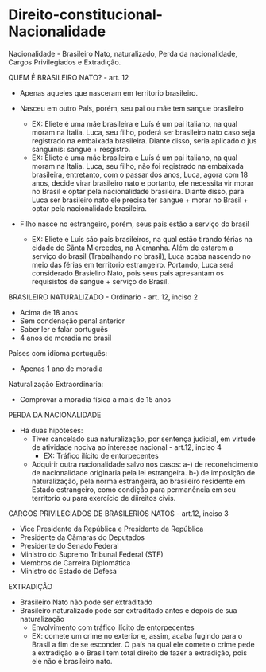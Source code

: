 # Direito-constitucional-Nacionalidade
Nacionalidade - Brasileiro Nato, naturalizado, Perda da nacionalidade, Cargos Privilegiados e Extradiçâo.

QUEM É BRASILEIRO NATO? - art. 12
 - Apenas aqueles que nasceram em territorio brasileiro.
 - Nasceu em outro País, porém, seu pai ou mãe tem sangue brasileiro 
 
     - EX: Eliete é uma mãe brasileira e Luís é um pai italiano, na qual moram na Italia. Luca, seu filho, poderá ser brasileiro nato caso seja registrado na embaixada brasileira. Diante disso, seria aplicado o jus sanguinis: sangue + resgistro.          
     - EX: Eliete é uma mãe brasileira e Luís é um pai italiano, na qual moram na Italia. Luca, seu filho, não foi registrado na embaixada brasileira, entretanto, com o passar dos anos, Luca, agora com 18 anos, decide virar brasileiro nato e portanto, ele necessita vir morar no Brasil e optar pela nacionalidade brasileira. Diante disso, para Luca ser brasileiro nato ele precisa ter sangue + morar no Brasil + optar pela nacionalidade brasileira.
 
 - Filho nasce no estrangeiro, porém, seus pais estão a serviço do brasil
     - EX: Eliete e Luís são pais brasileiros, na qual estão tirando férias na cidade de Sãnta Miercedes, na Alemanha. Além de estarem a serviço do brasil (Trabalhando no brasil), Luca acaba nascendo no meio das férias em territorio estrangeiro. Portando, Luca será considerado Brasieliro Nato, pois seus pais apresantam os requisistos de sangue + serviço do Brasil.
 
BRASILEIRO NATURALIZADO - Ordinario - art. 12, inciso 2
 - Acima de 18 anos
 - Sem condenaçâo penal anterior
 - Saber ler e falar português
 - 4 anos de moradia no brasil
 
 Países com idioma português:
 - Apenas 1 ano de moradia
 
 Naturalização Extraordinaria:
 - Comprovar a moradia física a mais de 15 anos

PERDA DA NACIONALIDADE
- Há duas hipóteses:
  - Tiver cancelado sua naturalização, por sentença judicial, em virtude de atividade nociva ao interesse nacional - art.12, inciso 4
    - EX: Tráfico ilícito de entorpecentes
  - Adquirir outra nacionalidade salvo nos casos:
    a-) de reconehcimento de nacionalidade originaria pela lei estrangeira.
    b-) de imposição de naturalização, pela norma estrangeira, ao brasileiro residente em Estado estrangeiro, como condição para permanência em seu territorio ou para exercício de diireitos civis. 
    
CARGOS PRIVILEGIADOS DE BRASILERIOS NATOS - art.12, inciso 3
- Vice Presidente da República e Presidente da República
- Presidente da Câmaras do Deputados
- Presidente do Senado Federal
- Ministro do Supremo Tribunal Federal (STF)
- Membros de Carreira Diplomática
- Ministro do Estado de Defesa

EXTRADIÇÂO 
- Brasileiro Nato nâo pode ser extraditado
- Brasileiro naturalizado pode ser extraditado antes e depois de sua naturalização
  - Envolvimento com tráfico ilícito de entorpecentes
  - EX: comete um crime no exterior e, assim, acaba fugindo para o Brasil a fim de se esconder. O país na qual ele comete o crime pede a extradição e o Brasil tem total direito de fazer a extradição, pois ele não é brasileiro nato.
 
 

